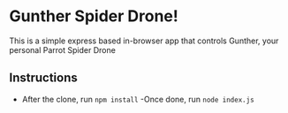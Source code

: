 Gunther Spider Drone!
=====================

This is a simple express based in-browser app that controls Gunther, your personal Parrot Spider Drone

Instructions
------------
 - After the clone, run
    `npm install`
 -Once done, run
    `node index.js`